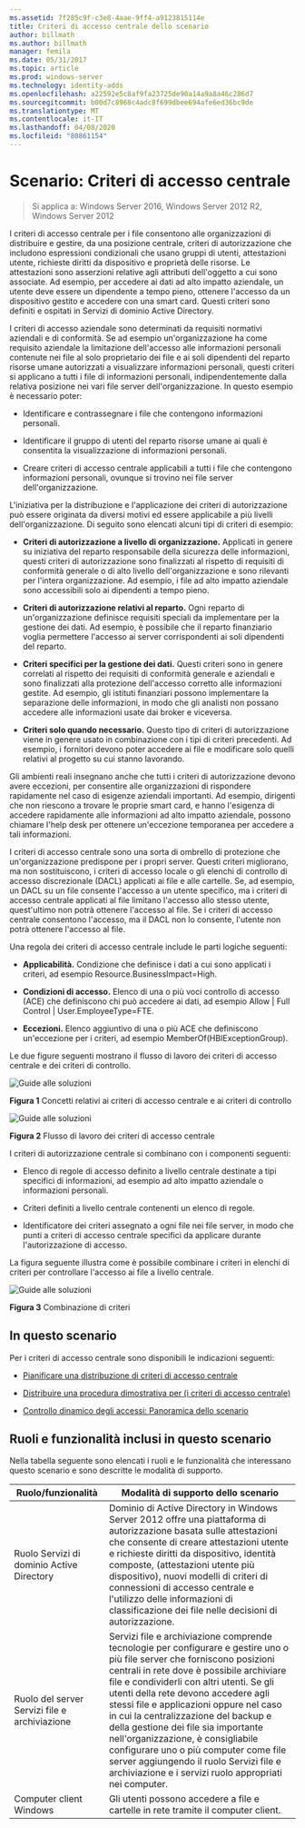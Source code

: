 ```yaml
---
ms.assetid: 7f285c9f-c3e8-4aae-9ff4-a9123815114e
title: Criteri di accesso centrale dello scenario
author: billmath
ms.author: billmath
manager: femila
ms.date: 05/31/2017
ms.topic: article
ms.prod: windows-server
ms.technology: identity-adds
ms.openlocfilehash: a22592e5c8af9fa23725de90a14a9a8a46c286d7
ms.sourcegitcommit: b00d7c8968c4adc8f699dbee694afe6ed36bc9de
ms.translationtype: MT
ms.contentlocale: it-IT
ms.lasthandoff: 04/08/2020
ms.locfileid: "80861154"
---
```

# <a name="scenario-central-access-policy"></a>Scenario: Criteri di accesso centrale

>Si applica a: Windows Server 2016, Windows Server 2012 R2, Windows Server 2012

I criteri di accesso centrale per i file consentono alle organizzazioni di distribuire e gestire, da una posizione centrale, criteri di autorizzazione che includono espressioni condizionali che usano gruppi di utenti, attestazioni utente, richieste diritti da dispositivo e proprietà delle risorse. Le attestazioni sono asserzioni relative agli attributi dell'oggetto a cui sono associate. Ad esempio, per accedere ai dati ad alto impatto aziendale, un utente deve essere un dipendente a tempo pieno, ottenere l'accesso da un dispositivo gestito e accedere con una smart card. Questi criteri sono definiti e ospitati in Servizi di dominio Active Directory.  
  
I criteri di accesso aziendale sono determinati da requisiti normativi aziendali e di conformità. Se ad esempio un'organizzazione ha come requisito aziendale la limitazione dell'accesso alle informazioni personali contenute nei file al solo proprietario dei file e ai soli dipendenti del reparto risorse umane autorizzati a visualizzare informazioni personali, questi criteri si applicano a tutti i file di informazioni personali, indipendentemente dalla relativa posizione nei vari file server dell'organizzazione. In questo esempio è necessario poter:  
  
-   Identificare e contrassegnare i file che contengono informazioni personali.  
  
-   Identificare il gruppo di utenti del reparto risorse umane ai quali è consentita la visualizzazione di informazioni personali.  
  
-   Creare criteri di accesso centrale applicabili a tutti i file che contengono informazioni personali, ovunque si trovino nei file server dell'organizzazione.  
  
L'iniziativa per la distribuzione e l'applicazione dei criteri di autorizzazione può essere originata da diversi motivi ed essere applicabile a più livelli dell'organizzazione. Di seguito sono elencati alcuni tipi di criteri di esempio:  
  
-   **Criteri di autorizzazione a livello di organizzazione.** Applicati in genere su iniziativa del reparto responsabile della sicurezza delle informazioni, questi criteri di autorizzazione sono finalizzati al rispetto di requisiti di conformità generale o di alto livello dell'organizzazione e sono rilevanti per l'intera organizzazione. Ad esempio, i file ad alto impatto aziendale sono accessibili solo ai dipendenti a tempo pieno.  
  
-   **Criteri di autorizzazione relativi al reparto.** Ogni reparto di un'organizzazione definisce requisiti speciali da implementare per la gestione dei dati. Ad esempio, è possibile che il reparto finanziario voglia permettere l'accesso ai server corrispondenti ai soli dipendenti del reparto.  
  
-   **Criteri specifici per la gestione dei dati.** Questi criteri sono in genere correlati al rispetto dei requisiti di conformità generale e aziendali e sono finalizzati alla protezione dell'accesso corretto alle informazioni gestite. Ad esempio, gli istituti finanziari possono implementare la separazione delle informazioni, in modo che gli analisti non possano accedere alle informazioni usate dai broker e viceversa.  
  
-   **Criteri solo quando necessario.** Questo tipo di criteri di autorizzazione viene in genere usato in combinazione con i tipi di criteri precedenti. Ad esempio, i fornitori devono poter accedere ai file e modificare solo quelli relativi al progetto su cui stanno lavorando.  
  
Gli ambienti reali insegnano anche che tutti i criteri di autorizzazione devono avere eccezioni, per consentire alle organizzazioni di rispondere rapidamente nel caso di esigenze aziendali importanti. Ad esempio, dirigenti che non riescono a trovare le proprie smart card, e hanno l'esigenza di accedere rapidamente alle informazioni ad alto impatto aziendale, possono chiamare l'help desk per ottenere un'eccezione temporanea per accedere a tali informazioni.  
  
I criteri di accesso centrale sono una sorta di ombrello di protezione che un'organizzazione predispone per i propri server. Questi criteri migliorano, ma non sostituiscono, i criteri di accesso locale o gli elenchi di controllo di accesso discrezionale (DACL) applicati ai file e alle cartelle. Se, ad esempio, un DACL su un file consente l'accesso a un utente specifico, ma i criteri di accesso centrale applicati al file limitano l'accesso allo stesso utente, quest'ultimo non potrà ottenere l'accesso al file. Se i criteri di accesso centrale consentono l'accesso, ma il DACL non lo consente, l'utente non potrà ottenere l'accesso al file.  
  
Una regola dei criteri di accesso centrale include le parti logiche seguenti:  
  
-   **Applicabilità.** Condizione che definisce i dati a cui sono applicati i criteri, ad esempio Resource.BusinessImpact=High.  
  
-   **Condizioni di accesso.** Elenco di una o più voci controllo di accesso (ACE) che definiscono chi può accedere ai dati, ad esempio Allow | Full Control | User.EmployeeType=FTE.  
  
-   **Eccezioni.** Elenco aggiuntivo di una o più ACE che definiscono un'eccezione per i criteri, ad esempio MemberOf(HBIExceptionGroup).  
  
Le due figure seguenti mostrano il flusso di lavoro dei criteri di accesso centrale e dei criteri di controllo.  
  
![Guide alle soluzioni](media/Scenario--Central-Access-Policy/DynamicAccessControl_RevGuide.JPG)  
  
**Figura 1** Concetti relativi ai criteri di accesso centrale e ai criteri di controllo  
  
![Guide alle soluzioni](media/Scenario--Central-Access-Policy/DynamicAccessControl_RevGuide_2.JPG)  
  
**Figura 2** Flusso di lavoro dei criteri di accesso centrale  
  
I criteri di autorizzazione centrale si combinano con i componenti seguenti:  
  
-   Elenco di regole di accesso definito a livello centrale destinate a tipi specifici di informazioni, ad esempio ad alto impatto aziendale o informazioni personali.  
  
-   Criteri definiti a livello centrale contenenti un elenco di regole.  
  
-   Identificatore dei criteri assegnato a ogni file nei file server, in modo che punti a criteri di accesso centrale specifici da applicare durante l'autorizzazione di accesso.  
  
La figura seguente illustra come è possibile combinare i criteri in elenchi di criteri per controllare l'accesso ai file a livello centrale.  
  
![Guide alle soluzioni](media/Scenario--Central-Access-Policy/DynamicAccessControl_RevGuide3.JPG)  
  
**Figura 3** Combinazione di criteri  
  
## <a name="in-this-scenario"></a>In questo scenario  
Per i criteri di accesso centrale sono disponibili le indicazioni seguenti:  
  
-   [Pianificare una distribuzione di criteri di accesso centrale](assetId:///0311a76d-d66c-4ddb-ade6-af586a2ad82f)  
  
-   [Distribuire una procedura dimostrativa per &#40;i criteri di accesso centrale&#41;](Deploy-a-Central-Access-Policy--Demonstration-Steps-.md)  
  
-   [Controllo dinamico degli accessi: Panoramica dello scenario](Dynamic-Access-Control--Scenario-Overview.md)  
  
## <a name="roles-and-features-included-in-this-scenario"></a><a name="BKMK_NEW"></a>Ruoli e funzionalità inclusi in questo scenario  
Nella tabella seguente sono elencati i ruoli e le funzionalità che interessano questo scenario e sono descritte le modalità di supporto.  
  
|Ruolo/funzionalità|Modalità di supporto dello scenario|  
|-----------------|---------------------------------|  
|Ruolo Servizi di dominio Active Directory|Dominio di Active Directory in Windows Server 2012 offre una piattaforma di autorizzazione basata sulle attestazioni che consente di creare attestazioni utente e richieste diritti da dispositivo, identità composte, (attestazioni utente più dispositivo), nuovi modelli di criteri di connessioni di accesso centrale e l'utilizzo delle informazioni di classificazione dei file nelle decisioni di autorizzazione.|  
|Ruolo del server Servizi file e archiviazione|Servizi file e archiviazione comprende tecnologie per configurare e gestire uno o più file server che forniscono posizioni centrali in rete dove è possibile archiviare file e condividerli con altri utenti. Se gli utenti della rete devono accedere agli stessi file e applicazioni oppure nel caso in cui la centralizzazione del backup e della gestione dei file sia importante nell'organizzazione, è consigliabile configurare uno o più computer come file server aggiungendo il ruolo Servizi file e archiviazione e i servizi ruolo appropriati nei computer.|  
|Computer client Windows|Gli utenti possono accedere a file e cartelle in rete tramite il computer client.|  
  


